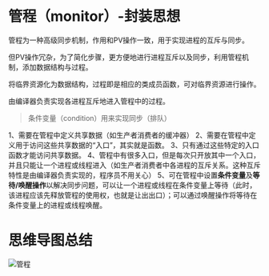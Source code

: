 # 管程（monitor）-封装思想

管程为一种高级同步机制，作用和PV操作一致，用于实现进程的互斥与同步。

但PV操作冗杂，为了简化步骤，更方便地进行进程互斥以及同步，利用管程机制，添加数据结构与过程。

将临界资源化为数据结构，过程即是相应的类成员函数，可对临界资源进行操作。

由编译器负责实现各进程互斥地进入管程中的过程。

> 条件变量（condition）用来实现同步（排队） 

1、需要在管程中定义共享数据（如生产者消费者的缓冲器）
2、需要在管程中定义用于访问这些共享数据的“入口”，其实就是函数。
3、只有通过这些特定的入口函数才能访问共享数据。
4、管程中有很多入口，但是每次只开放其中一个入口，并且只能让一个进程或线程进入（如生产者消费者中各进程的互斥关系。这种互斥特性是由编译器负责实现的，程序员不用关心）
5、可在管程中设置**条件变量**及**等待/唤醒操作**以解决同步问题，可以让一个进程或线程在条件变量上等待（此时，该进程应该先释放管程的使用权，也就是让出出口）；可以通过唤醒操作将等待在条件变量上的进程或线程唤醒。

# 思维导图总结

![管程](/operating_system/pictures/管程.png)